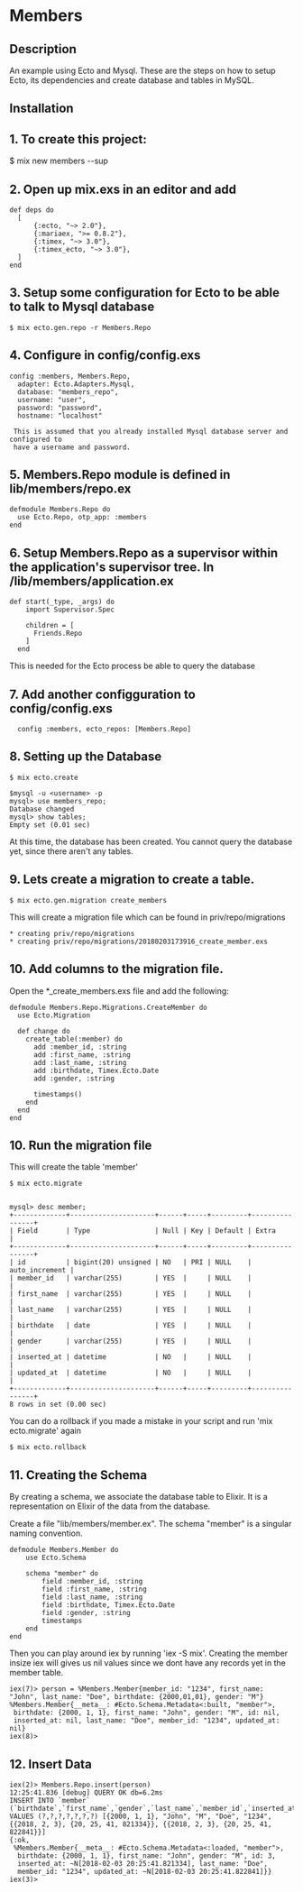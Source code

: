 # Members

## Description
An example using Ecto and Mysql. These are the steps on how to setup
Ecto, its dependencies and create database and tables in MySQL.

## Installation

## 1. To create this project:
$ mix new members --sup

## 2. Open up mix.exs in an editor and add

```
def deps do
  [
      {:ecto, "~> 2.0"},
      {:mariaex, ">= 0.8.2"},
      {:timex, "~> 3.0"},
      {:timex_ecto, "~> 3.0"},
  ]
end
```

## 3. Setup some configuration for Ecto to be able to talk to Mysql database
```
$ mix ecto.gen.repo -r Members.Repo
```

## 4. Configure in config/config.exs

```
config :members, Members.Repo,
  adapter: Ecto.Adapters.Mysql,
  database: "members_repo",
  username: "user",
  password: "password",
  hostname: "localhost"

 This is assumed that you already installed Mysql database server and configured to 
 have a username and password. 
```

## 5. Members.Repo module is defined in lib/members/repo.ex

```
defmodule Members.Repo do
  use Ecto.Repo, otp_app: :members
end
```

## 6. Setup Members.Repo as a supervisor within the application's supervisor tree. In /lib/members/application.ex

```
def start(_type, _args) do
    import Supervisor.Spec

    children = [
      Friends.Repo
    ]
  end
```
This is needed for the Ecto process be able to query the database

## 7. Add another configguration to config/config.exs

```
  config :members, ecto_repos: [Members.Repo]
```

## 8. Setting up the Database

```
$ mix ecto.create

$mysql -u <username> -p 
mysql> use members_repo;
Database changed
mysql> show tables;
Empty set (0.01 sec)

```
At this time, the database has been created. You cannot query the database yet, 
since there aren't any tables.

## 9. Lets create a migration to create a table.

```
$ mix ecto.gen.migration create_members
```

This will create a migration file which can be found in priv/repo/migrations

```
* creating priv/repo/migrations
* creating priv/repo/migrations/20180203173916_create_member.exs
```

## 10. Add columns to the migration file.

Open the *_create_members.exs file and add the following:

```
defmodule Members.Repo.Migrations.CreateMember do
  use Ecto.Migration

  def change do
    create_table(:member) do
      add :member_id, :string
      add :first_name, :string
      add :last_name, :string
      add :birthdate, Timex.Ecto.Date
      add :gender, :string 

      timestamps()
    end
  end
end
``` 

## 10. Run the migration file

This will create the table 'member'

```
$ mix ecto.migrate


mysql> desc member;
+-------------+---------------------+------+-----+---------+----------------+
| Field       | Type                | Null | Key | Default | Extra          |
+-------------+---------------------+------+-----+---------+----------------+
| id          | bigint(20) unsigned | NO   | PRI | NULL    | auto_increment |
| member_id   | varchar(255)        | YES  |     | NULL    |                |
| first_name  | varchar(255)        | YES  |     | NULL    |                |
| last_name   | varchar(255)        | YES  |     | NULL    |                |
| birthdate   | date                | YES  |     | NULL    |                |
| gender      | varchar(255)        | YES  |     | NULL    |                |
| inserted_at | datetime            | NO   |     | NULL    |                |
| updated_at  | datetime            | NO   |     | NULL    |                |
+-------------+---------------------+------+-----+---------+----------------+
8 rows in set (0.00 sec)
```

You can do a rollback if you made a mistake in your script and run 'mix ecto.migrate' again

```
$ mix ecto.rollback
```

## 11. Creating the Schema

By creating a schema, we associate the database table to Elixir. It is a representation on Elixir of the data from the database.

Create a file "lib/members/member.ex". The schema "member" is a singular naming convention.

```
defmodule Members.Member do
    use Ecto.Schema

    schema "member" do
        field :member_id, :string
        field :first_name, :string
        field :last_name, :string
        field :birthdate, Timex.Ecto.Date  
        field :gender, :string
        timestamps
    end
end
``` 

Then you can play around iex by running 'iex -S mix'. Creating the member insize iex will gives us nil values since we dont have any records yet in the member table.

```
iex(7)> person = %Members.Member{member_id: "1234", first_name: "John", last_name: "Doe", birthdate: {2000,01,01}, gender: "M"}
%Members.Member{__meta__: #Ecto.Schema.Metadata<:built, "member">,
 birthdate: {2000, 1, 1}, first_name: "John", gender: "M", id: nil,
 inserted_at: nil, last_name: "Doe", member_id: "1234", updated_at: nil}
iex(8)>
```
## 12. Insert Data

```
iex(2)> Members.Repo.insert(person)
12:25:41.836 [debug] QUERY OK db=6.2ms
INSERT INTO `member` (`birthdate`,`first_name`,`gender`,`last_name`,`member_id`,`inserted_at`,`updated_at`) VALUES (?,?,?,?,?,?,?) [{2000, 1, 1}, "John", "M", "Doe", "1234", {{2018, 2, 3}, {20, 25, 41, 821334}}, {{2018, 2, 3}, {20, 25, 41, 822841}}]
{:ok,
 %Members.Member{__meta__: #Ecto.Schema.Metadata<:loaded, "member">,
  birthdate: {2000, 1, 1}, first_name: "John", gender: "M", id: 3,
  inserted_at: ~N[2018-02-03 20:25:41.821334], last_name: "Doe",
  member_id: "1234", updated_at: ~N[2018-02-03 20:25:41.822841]}}
iex(3)>
```



